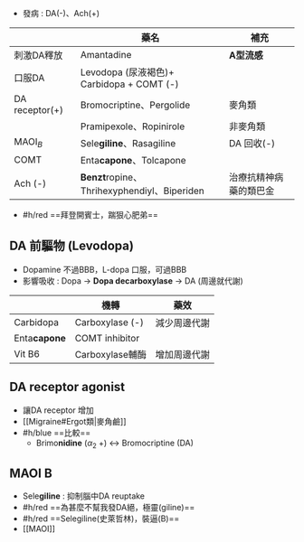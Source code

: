 - 發病 : DA(-)、Ach(+)

|                 | 藥名                                    | 補充                   |
|-----------------|-----------------------------------------|------------------------|
| 刺激DA釋放      | Amantadine                              | **A型流感**                |
| 口服DA      | Levodopa (尿液褐色)+<br>Carbidopa + COMT (-)                      |                        |
| DA receptor(+) | Bromocriptine、Pergolide                | 麥角類                 |
|                 | Pramipexole、Ropinirole                 | 非麥角類               |
| MAOI$_B$            | Sele**giline**、Rasagiline                  | DA 回收(-)             |
| COMT            | Enta**capone**、Tolcapone                   |                        |
| Ach (-)         | **Benzt**ropine、Thrihexyphendiyl、Biperiden | 治療抗精神病藥的類巴金 |
- #h/red ==拜登開賓士，踹狠心肥弟==
## DA 前驅物 (Levodopa)
- Dopamine 不過BBB，L-dopa 口服，可過BBB
- 影響吸收 : Dopa -> **Dopa decarboxylase** -> DA (周邊就代謝)

|            | 機轉            | 藥效         |
|------------|-----------------|--------------|
| Carbidopa  | Carboxylase (-) | 減少周邊代謝 |
| Enta**capone** | COMT inhibitor  |              |
| Vit B6     | Carboxylase輔酶 | 增加周邊代謝 |
## DA receptor agonist
- 讓DA receptor 增加
- [[Migraine#Ergot類|麥角鹼]]
- #h/blue ==比較==
	- Brimo**nidine** ($\alpha_2$ +) <-> Bromocriptine (DA)
## MAOI B
- Sele**giline** : 抑制腦中DA reuptake
- #h/red  ==為甚麼不幫我發DA絕，極靈(giline)==
- #h/red ==Selegiline(史萊哲林)，裝逼(B)==
- [[MAOI]]